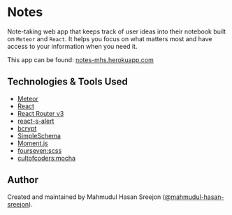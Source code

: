 # Notes

Note-taking web app that keeps track of user ideas into their notebook built on `Meteor` and `React`. It helps you focus on what matters most and have access to your information when you need it.

This app can be found: [notes-mhs.herokuapp.com](https://notes-mhs.herokuapp.com/)

## Technologies & Tools Used

* [Meteor](https://www.meteor.com/)
* [React](https://reactjs.org/)
* [React Router v3](https://reacttraining.com/react-router/)
* [react-s-alert](https://github.com/juliancwirko/react-s-alert)
* [bcrypt](https://www.npmjs.com/package/bcrypt)
* [SimpleSchema](https://github.com/aldeed/simple-schema-js)
* [Moment.js](https://momentjs.com/)
* [fourseven:scss](https://atmospherejs.com/fourseven/scss)
* [cultofcoders:mocha](https://atmospherejs.com/cultofcoders/mocha)

## Author

Created and maintained by Mahmudul Hasan Sreejon ([@mahmudul-hasan-sreejon](https://www.mahmudul-hasan-sreejon.com/)).
